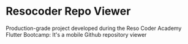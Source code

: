 # Resocoder Repo Viewer
Production-grade project developed during the Reso Coder Academy Flutter Bootcamp:  It's a mobile Github repository viewer
